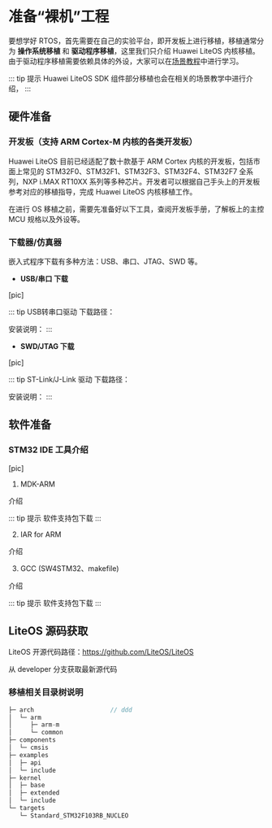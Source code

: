 # 准备“裸机”工程

要想学好 RTOS，首先需要在自己的实验平台，即开发板上进行移植，移植通常分为 **操作系统移植** 和 **驱动程序移植**，这里我们只介绍 Huawei LiteOS 内核移植。由于驱动程序移植需要依赖具体的外设，大家可以在[场景教程](../tutorials/temp-hum.md)中进行学习。

::: tip 提示
Huawei LiteOS SDK 组件部分移植也会在相关的场景教学中进行介绍，
:::

## 硬件准备

### 开发板（支持 ARM Cortex-M 内核的各类开发板）

Huawei LiteOS 目前已经适配了数十款基于 ARM Cortex 内核的开发板，包括市面上常见的 STM32F0、STM32F1、STM32F3、STM32F4、STM32F7 全系列，NXP i.MAX RT10XX 系列等多种芯片。开发者可以根据自己手头上的开发板参考对应的移植指导，完成 Huawei LiteOS 内核移植工作。

在进行 OS 移植之前，需要先准备好以下工具，查阅开发板手册，了解板上的主控 MCU 规格以及外设等。

### 下载器/仿真器

嵌入式程序下载有多种方法：USB、串口、JTAG、SWD 等。

- **USB/串口 下载**

[pic]

::: tip USB转串口驱动
下载路径：

安装说明：
:::

- **SWD/JTAG 下载**

[pic]

::: tip ST-Link/J-Link 驱动
下载路径：

安装说明：
:::

## 软件准备

### STM32 IDE 工具介绍

[pic]

1. MDK-ARM

介绍

::: tip 提示
软件支持包下载
:::

2. IAR for ARM

介绍

3. GCC (SW4STM32、makefile)

介绍

::: tip 提示
软件支持包下载
:::

## LiteOS 源码获取

LiteOS 开源代码路径：https://github.com/LiteOS/LiteOS

从 developer 分支获取最新源代码

### 移植相关目录树说明

```c
├─ arch                     // ddd
│  └─ arm
│     ├─ arm-m
│     └─ common
├─ components
│  └─ cmsis
├─ examples
│  ├─ api
│  └─ include
├─ kernel
│  ├─ base
│  ├─ extended
│  └─ include
└─ targets
   └─ Standard_STM32F103RB_NUCLEO
```



